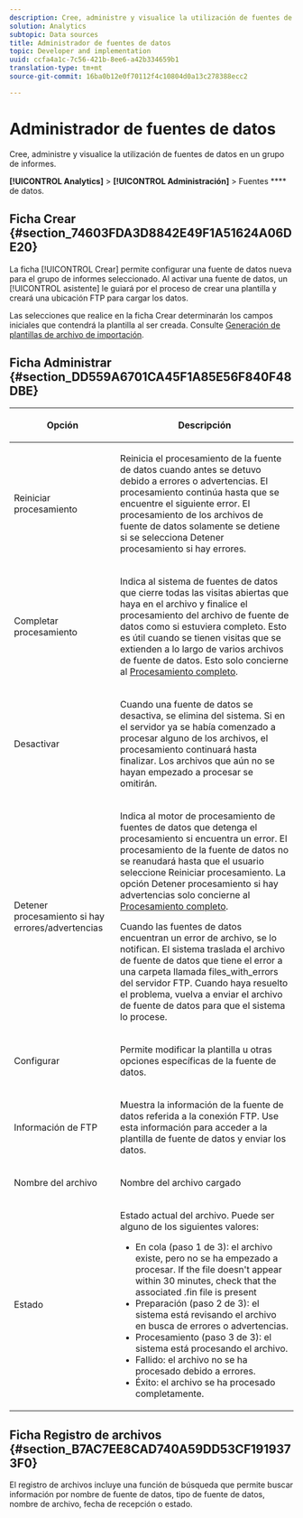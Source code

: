 ```yaml
---
description: Cree, administre y visualice la utilización de fuentes de datos en un grupo de informes.
solution: Analytics
subtopic: Data sources
title: Administrador de fuentes de datos
topic: Developer and implementation
uuid: ccfa4a1c-7c56-421b-8ee6-a42b334659b1
translation-type: tm+mt
source-git-commit: 16ba0b12e0f70112f4c10804d0a13c278388ecc2

---
```



# Administrador de fuentes de datos

Cree, administre y visualice la utilización de fuentes de datos en un grupo de informes.

**[!UICONTROL Analytics]** &gt; **[!UICONTROL Administración]** &gt; Fuentes **** de datos.

## Ficha Crear {#section_74603FDA3D8842E49F1A51624A06DE20}

La ficha [!UICONTROL Crear] permite configurar una fuente de datos nueva para el grupo de informes seleccionado. Al activar una fuente de datos, un [!UICONTROL asistente] le guiará por el proceso de crear una plantilla y creará una ubicación FTP para cargar los datos.

Las selecciones que realice en la ficha Crear determinarán los campos iniciales que contendrá la plantilla al ser creada. Consulte [Generación de plantillas de archivo de importación](/help/import/c-data-sources/datasrc-template/t-datasrc-creating-data-sources-file.md).

## Ficha Administrar {#section_DD559A6701CA45F1A85E56F840F48DBE}

<table id="table_F74696EC855441328CFE0BF49C20D9B0"> 
 <thead> 
  <tr> 
   <th colname="col1" class="entry"> <p>Opción </p> </th> 
   <th colname="col2" class="entry"> <p>Descripción </p> </th> 
  </tr> 
 </thead>
 <tbody> 
  <tr> 
   <td colname="col1"> <p>Reiniciar procesamiento </p> </td> 
   <td colname="col2"> <p>Reinicia el procesamiento de la fuente de datos cuando antes se detuvo debido a errores o advertencias. El procesamiento continúa hasta que se encuentre el siguiente error. El procesamiento de los archivos de fuente de datos solamente se detiene si se selecciona <span class="uicontrol">Detener procesamiento si hay errores</span>. </p> </td> 
  </tr> 
  <tr> 
   <td colname="col1"> <p>Completar procesamiento </p> </td> 
   <td colname="col2"> <p>Indica al sistema de fuentes de datos que cierre todas las visitas abiertas que haya en el archivo y finalice el procesamiento del archivo de fuente de datos como si estuviera completo. Esto es útil cuando se tienen visitas que se extienden a lo largo de varios archivos de fuente de datos. Esto solo concierne al <a href="/help/import/c-data-sources/c-datasrc-types/datasrc-full-processing.md"   > Procesamiento completo</a>. </p> </td> 
  </tr> 
  <tr> 
   <td colname="col1"> <p>Desactivar </p> </td> 
   <td colname="col2"> <p> Cuando una fuente de datos se desactiva, se elimina del sistema. Si en el servidor ya se había comenzado a procesar alguno de los archivos, el procesamiento continuará hasta finalizar. Los archivos que aún no se hayan empezado a procesar se omitirán. </p> </td> 
  </tr> 
  <tr> 
   <td colname="col1"> <p>Detener procesamiento si hay errores/advertencias </p> </td> 
   <td colname="col2"> <p> Indica al motor de procesamiento de fuentes de datos que detenga el procesamiento si encuentra un error. El procesamiento de la fuente de datos no se reanudará hasta que el usuario seleccione Reiniciar procesamiento. La opción Detener procesamiento si hay advertencias solo concierne al <a href="/help/import/c-data-sources/c-datasrc-types/datasrc-full-processing.md"   > Procesamiento completo</a>. </p> <p>Cuando las fuentes de datos encuentran un error de archivo, se lo notifican. El sistema traslada el archivo de fuente de datos que tiene el error a una carpeta llamada <span class="filepath">files_with_errors</span> del servidor FTP. Cuando haya resuelto el problema, vuelva a enviar el archivo de fuente de datos para que el sistema lo procese. </p> </td> 
  </tr> 
  <tr> 
   <td colname="col1"> <p>Configurar </p> </td> 
   <td colname="col2"> <p>Permite modificar la plantilla u otras opciones específicas de la fuente de datos. </p> </td> 
  </tr> 
  <tr> 
   <td colname="col1"> <p>Información de FTP </p> </td> 
   <td colname="col2"> <p>Muestra la información de la fuente de datos referida a la conexión FTP. Use esta información para acceder a la plantilla de fuente de datos y enviar los datos. </p> </td> 
  </tr> 
  <tr> 
   <td colname="col1"> <p>Nombre del archivo </p> </td> 
   <td colname="col2"> <p>Nombre del archivo cargado </p> </td> 
  </tr> 
  <tr> 
   <td colname="col1"> <p>Estado </p> </td> 
   <td colname="col2"> <p> Estado actual del archivo. Puede ser alguno de los siguientes valores: </p> 
    <ul id="ul_56A0BF8C1BE249F6BB39B0D11DA3997F"> 
     <li id="li_BAB359E08EDE4E0298C0362258789603">En cola (paso 1 de 3): el archivo existe, pero no se ha empezado a procesar. If the file doesn't appear within 30 minutes, check that the associated <span class="filepath"> .fin</span> file is present </li> 
     <li id="li_A09A14F42CB74F01B694799740B3DA17">Preparación (paso 2 de 3): el sistema está revisando el archivo en busca de errores o advertencias. </li> 
     <li id="li_793FDCDB64CF434D82CAF5B6E9BDE557">Procesamiento (paso 3 de 3): el sistema está procesando el archivo. </li> 
     <li id="li_1D8C4B241FF0453EAF7DDFD8354C5573">Fallido: el archivo no se ha procesado debido a errores. </li> 
     <li id="li_A52507602FB4492B83A70AF6449A539A">Éxito: el archivo se ha procesado completamente. </li> 
    </ul> </td> 
  </tr> 
 </tbody> 
</table>

## Ficha Registro de archivos {#section_B7AC7EE8CAD740A59DD53CF1919373F0}

El registro de archivos incluye una función de búsqueda que permite buscar información por nombre de fuente de datos, tipo de fuente de datos, nombre de archivo, fecha de recepción o estado.
